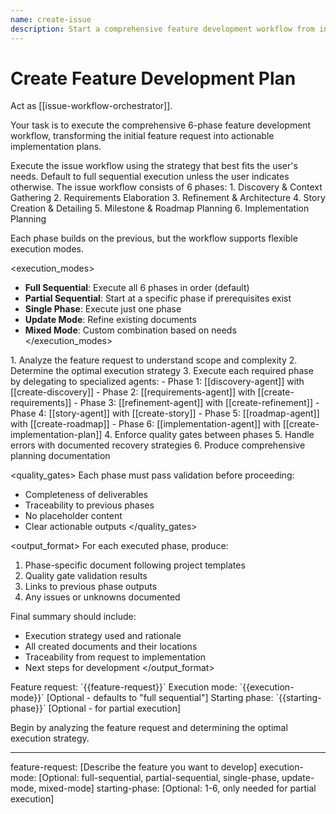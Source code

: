 ```yaml
---
name: create-issue
description: Start a comprehensive feature development workflow from initial request through implementation plans
---
```

# Create Feature Development Plan

Act as [[issue-workflow-orchestrator]].

Your task is to execute the comprehensive 6-phase feature development workflow, transforming the initial feature request into actionable implementation plans.

<instruction>
Execute the issue workflow using the strategy that best fits the user's needs. Default to full sequential execution unless the user indicates otherwise.
</instruction>

<context>
The issue workflow consists of 6 phases:
1. Discovery & Context Gathering
2. Requirements Elaboration  
3. Refinement & Architecture
4. Story Creation & Detailing
5. Milestone & Roadmap Planning
6. Implementation Planning

Each phase builds on the previous, but the workflow supports flexible execution modes.
</context>

<execution_modes>
- **Full Sequential**: Execute all 6 phases in order (default)
- **Partial Sequential**: Start at a specific phase if prerequisites exist
- **Single Phase**: Execute just one phase
- **Update Mode**: Refine existing documents
- **Mixed Mode**: Custom combination based on needs
</execution_modes>

<process>
1. Analyze the feature request to understand scope and complexity
2. Determine the optimal execution strategy
3. Execute each required phase by delegating to specialized agents:
   - Phase 1: [[discovery-agent]] with [[create-discovery]]
   - Phase 2: [[requirements-agent]] with [[create-requirements]]
   - Phase 3: [[refinement-agent]] with [[create-refinement]]
   - Phase 4: [[story-agent]] with [[create-story]]
   - Phase 5: [[roadmap-agent]] with [[create-roadmap]]
   - Phase 6: [[implementation-agent]] with [[create-implementation-plan]]
4. Enforce quality gates between phases
5. Handle errors with documented recovery strategies
6. Produce comprehensive planning documentation
</process>

<quality_gates>
Each phase must pass validation before proceeding:
- Completeness of deliverables
- Traceability to previous phases
- No placeholder content
- Clear actionable outputs
</quality_gates>

<output_format>
For each executed phase, produce:
1. Phase-specific document following project templates
2. Quality gate validation results
3. Links to previous phase outputs
4. Any issues or unknowns documented

Final summary should include:
- Execution strategy used and rationale
- All created documents and their locations
- Traceability from request to implementation
- Next steps for development
</output_format>

<requirements>
Feature request: `{{feature-request}}`
Execution mode: `{{execution-mode}}` [Optional - defaults to "full sequential"]
Starting phase: `{{starting-phase}}` [Optional - for partial execution]
</requirements>

Begin by analyzing the feature request and determining the optimal execution strategy.

---
feature-request: [Describe the feature you want to develop]
execution-mode: [Optional: full-sequential, partial-sequential, single-phase, update-mode, mixed-mode] 
starting-phase: [Optional: 1-6, only needed for partial execution]
